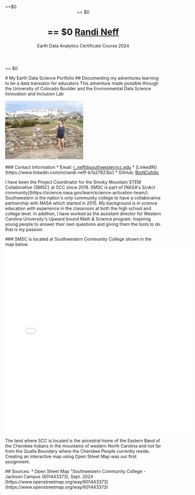 <!DOCTYPE html>
<head>
<title>Randi Neff | Earth Data Analytics Certificate Course 2024</title>
  </head>
<body>
<div class="wrapper"> ==$0
  <header> == $0
    <h1> == $0
      <a href="https://github.com/BioNCphilic">Randi Neff</a>
      </h1>
    <p>Earth Data Analytics Certificate Course 2024</p>
  </header>
<section> == $0
<p># My Earth Data Science Portfolio
## Documenting my adventures learning to be a data translator for educators
This adventure made possible through the University of Colorado Boulder
and the Environmental Data Science Innovation and Inclusion Lab 
</p>
<p><img src="/img/003-WYsm.jpg" alt="Snow on mountains in Wyoming in July" width="50%"/>
</p>
    
<p>
    ### Contact Information
* Email: <a href="mailto:r_neff@southwesterncc.edu">r_neff@southwesterncc.edu</a>
* [LinkedIN](https://www.linkedin.com/in/randi-neff-b7a27823b/)
* GitHub: <a href="https://github.com/BioNCphilic">BioNCphilic</a>
</p>
<p>I have been the Project Coordinator for the Smoky Mountain STEM Collaborative {SMSC} at SCC since 2018. SMSC is part of 
[NASA's SciAct community](https://science.nasa.gov/learn/science-activation-team/). Southwestern is the nation's only 
community college to have a collaborative partnership with NASA which started in 2015. My background is in science education
with experience in the classroom at both the high school and college level. In addition, I have worked as the assistant director
for Western Carolina University's Upward bound Math & Science program. Inspiring young people to answer their own questions and giving
them the tools to do that is my passion.</p>

<p>### SMSC is located at Southwestern Community College shown in the map below.
<embed type="text/html" src="img/uttc.html" width="600" height="600">
</p>

<p>The land where SCC is located is the ancestral home of the Eastern Band of the Cherokee Indians in the mountains of western North Carolina and 
not far from the Qualla Boundary where the Cherokee People currently reside. Creating an interactive map using Open Street Map was our first assignment.</p>

<p>## Sources:
* Open Street Map "Southwestern Community College - Jackson Campus (601443373), Sept. 2024 [https://www.openstreetmap.org/way/601443373](https://www.openstreetmap.org/way/601443373)</p>
</section>
</body>
